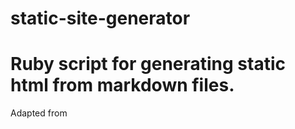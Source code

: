# static-site-generator

# Ruby script for generating static html from markdown files.

Adapted from [](https://blog.hamaluik.ca/posts/build-your-own-static-site-generator/)
